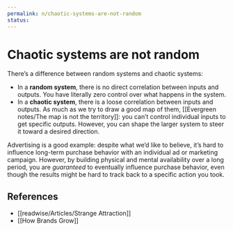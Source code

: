 ```yaml
---
permalink: n/chaotic-systems-are-not-random
status: 
---
```

# Chaotic systems are not random

There’s a difference between random systems and chaotic systems:

- In a **random system**, there is no direct correlation between inputs and outputs. You have literally zero control over what happens in the system.
- In a **chaotic system**, there is a loose correlation between inputs and outputs. As much as we try to draw a good map of them, [[Evergreen notes/The map is not the territory]]: you can’t control individual inputs to get specific outputs. However, you can shape the larger system to steer it toward a desired direction.

Advertising is a good example: despite what we’d like to believe, it’s hard to influence long-term purchase behavior with an individual ad or marketing campaign. However, by building physical and mental availability over a long period, you are _guaranteed_ to eventually influence purchase behavior, even though the results might be hard to track back to a specific action you took.

## References

- [[readwise/Articles/Strange Attraction]]
- [[How Brands Grow]]
